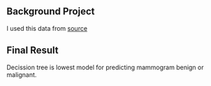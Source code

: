 ## Background Project

I used this data from [source](https://archive.ics.uci.edu/ml/datasets/Mammographic+Mass)

## Final Result

Decission tree is lowest model for predicting mammogram benign or malignant.
